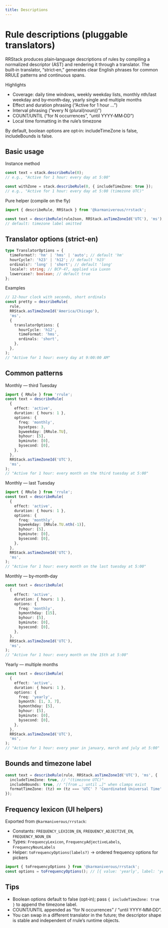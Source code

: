 ```yaml
---
title: Descriptions
---
```


# Rule descriptions (pluggable translators)

RRStack produces plain‑language descriptions of rules by compiling a normalized descriptor (AST) and rendering it through a translator. The built‑in translator, “strict‑en,” generates clear English phrases for common RRULE patterns and continuous spans.

Highlights

- Coverage: daily time windows, weekly weekday lists, monthly nth/last weekday and by‑month‑day, yearly single and multiple months
- Effect and duration phrasing (“Active for 1 hour …”)
- Interval phrasing (“every N {plural(noun)}”)
- COUNT/UNTIL (“for N occurrences”, “until YYYY‑MM‑DD”)
- Local time formatting in the rule’s timezone

By default, boolean options are opt‑in: includeTimeZone is false, includeBounds is false.

## Basic usage

Instance method

```ts
const text = stack.describeRule(0);
// e.g., "Active for 1 hour: every day at 5:00"

const withZone = stack.describeRule(0, { includeTimeZone: true });
// e.g., "Active for 1 hour: every day at 5:00 (timezone UTC)"
```

Pure helper (compile on the fly)

```ts
import { describeRule, RRStack } from '@karmaniverous/rrstack';

const text = describeRule(ruleJson, RRStack.asTimeZoneId('UTC'), 'ms');
// default: timezone label omitted
```

## Translator options (strict‑en)

```ts
type TranslatorOptions = {
  timeFormat?: 'hm' | 'hms' | 'auto'; // default 'hm'
  hourCycle?: 'h23' | 'h12'; // default 'h23'
  ordinals?: 'long' | 'short'; // default 'long'
  locale?: string; // BCP-47, applied via Luxon
  lowercase?: boolean; // default true
};
```

Examples

```ts
// 12-hour clock with seconds, short ordinals
const pretty = describeRule(
  rule,
  RRStack.asTimeZoneId('America/Chicago'),
  'ms',
  {
    translatorOptions: {
      hourCycle: 'h12',
      timeFormat: 'hms',
      ordinals: 'short',
    },
  },
);
// "Active for 1 hour: every day at 9:00:00 AM"
```

## Common patterns

Monthly — third Tuesday

```ts
import { RRule } from 'rrule';
const text = describeRule(
  {
    effect: 'active',
    duration: { hours: 1 },
    options: {
      freq: 'monthly',
      bysetpos: 3,
      byweekday: [RRule.TU],
      byhour: [5],
      byminute: [0],
      bysecond: [0],
    },
  },
  RRStack.asTimeZoneId('UTC'),
  'ms',
);
// "Active for 1 hour: every month on the third tuesday at 5:00"
```

Monthly — last Tuesday

```ts
import { RRule } from 'rrule';
const text = describeRule(
  {
    effect: 'active',
    duration: { hours: 1 },
    options: {
      freq: 'monthly',
      byweekday: [RRule.TU.nth(-1)],
      byhour: [5],
      byminute: [0],
      bysecond: [0],
    },
  },
  RRStack.asTimeZoneId('UTC'),
  'ms',
);
// "Active for 1 hour: every month on the last tuesday at 5:00"
```

Monthly — by‑month‑day

```ts
const text = describeRule(
  {
    effect: 'active',
    duration: { hours: 1 },
    options: {
      freq: 'monthly',
      bymonthday: [15],
      byhour: [5],
      byminute: [0],
      bysecond: [0],
    },
  },
  RRStack.asTimeZoneId('UTC'),
  'ms',
);
// "Active for 1 hour: every month on the 15th at 5:00"
```

Yearly — multiple months

```ts
const text = describeRule(
  {
    effect: 'active',
    duration: { hours: 1 },
    options: {
      freq: 'yearly',
      bymonth: [1, 3, 7],
      bymonthday: [5],
      byhour: [5],
      byminute: [0],
      bysecond: [0],
    },
  },
  RRStack.asTimeZoneId('UTC'),
  'ms',
);
// "Active for 1 hour: every year in january, march and july at 5:00"
```

## Bounds and timezone label

```ts
const text = describeRule(rule, RRStack.asTimeZoneId('UTC'), 'ms', {
  includeTimeZone: true, // "(timezone UTC)"
  includeBounds: true, // "[from …; until …]" when clamps exist
  formatTimeZone: (tz) => (tz === 'UTC' ? 'Coordinated Universal Time' : tz),
});
```

## Frequency lexicon (UI helpers)

Exported from `@karmaniverous/rrstack`:

- Constants: `FREQUENCY_LEXICON_EN`, `FREQUENCY_ADJECTIVE_EN`, `FREQUENCY_NOUN_EN`
- Types: `FrequencyLexicon`, `FrequencyAdjectiveLabels`, `FrequencyNounLabels`
- Helper: `toFrequencyOptions(labels?)` → ordered frequency options for pickers

```ts
import { toFrequencyOptions } from '@karmaniverous/rrstack';
const options = toFrequencyOptions(); // [{ value: 'yearly', label: 'yearly' }, ...]
```

## Tips

- Boolean options default to false (opt‑in); pass `{ includeTimeZone: true }` to append the timezone label.
- COUNT/UNTIL appended as “for N occurrences” / “until YYYY‑MM‑DD”.
- You can swap in a different translator in the future; the descriptor shape is stable and independent of rrule’s runtime objects.
